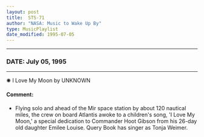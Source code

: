 ```yaml
---
layout: post
title:  STS-71
author: "NASA: Music to Wake Up By"
type: MusicPlaylist
date_modified: 1995-07-05
---
```


----
### DATE: July 05, 1995
----
✺ I Love My Moon by UNKNOWN

#### Comment:
* Flying solo and ahead of the Mir space station by about 120 nautical miles, the crew on board Atlantis awoke to a children's song, 'I Love My Moon,' a special dedication to Commander Hoot Gibson from his 26-day old daughter Emilee Louise. Query Book has singer as Tonja Weimer.
